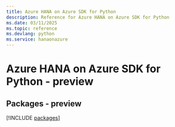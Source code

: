 ```yaml
---
title: Azure HANA on Azure SDK for Python
description: Reference for Azure HANA on Azure SDK for Python
ms.date: 03/11/2025
ms.topic: reference
ms.devlang: python
ms.service: hanaonazure
---
```

# Azure HANA on Azure SDK for Python - preview
## Packages - preview
[!INCLUDE [packages](hana-on-azure-index.md)]